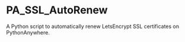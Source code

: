 # PA_SSL_AutoRenew
A Python script to automatically renew LetsEncrypt SSL certificates on PythonAnywhere.
